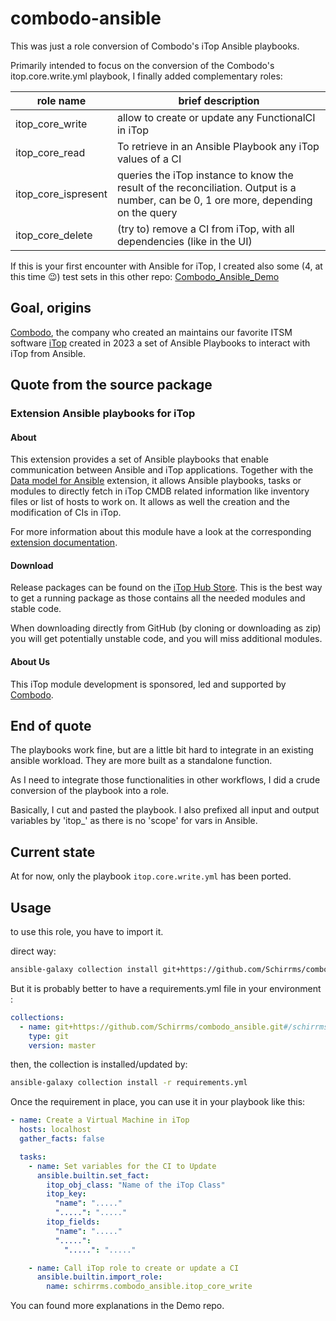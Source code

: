# combodo-ansible

This was just a role conversion of Combodo's iTop Ansible playbooks.

Primarily intended to focus on the conversion of the Combodo's itop.core.write.yml playbook, I finally added complementary roles:

| role name | brief description |
| --------- | ----------------- |
| itop_core_write | allow to create or update any FunctionalCI in iTop |
| itop_core_read | To retrieve in an Ansible Playbook any iTop values of a CI |
| itop_core_ispresent | queries the iTop instance to know the result of the reconciliation. Output is a number, can be 0, 1 ore more, depending on the query |
| itop_core_delete | (try to) remove a CI from iTop, with all dependencies (like in the UI) |

If this is your first encounter with Ansible for iTop, I created also some (4, at this time 😉) test sets in this other repo:
[Combodo_Ansible_Demo](https://github.com/Schirrms/Combodo_Ansible_Demo)

## Goal, origins

[Combodo](https://www.combodo.com/), the company who created an maintains our favorite ITSM software [iTop](https://www.combodo.com/itop) created in 2023 a set of Ansible Playbooks to interact with iTop from Ansible.

## Quote from the source package

### Extension Ansible playbooks for iTop

#### About

This extension provides a set of Ansible playbooks that enable communication between Ansible and iTop applications.
Together with the [Data model for Ansible](https://store.itophub.io/en_US/products/combodo-ansible-datamodel) extension,
it allows Ansible playbooks, tasks or modules to directly fetch in iTop CMDB related information like inventory files or
list of hosts to work on. It allows as well the creation and the modification of CIs in iTop.

For more information about this module have a look at the
corresponding [extension documentation](https://store.itophub.io/en_US/products/combodo-ansible-playbooks).

#### Download

Release packages can be found on the [iTop Hub Store](https://store.itophub.io/en_US/taxons/all-extensions). This is the best way to get a running package as those contains all the needed modules and stable code.

When downloading directly from GitHub (by cloning or downloading as zip) you will get potentially unstable code, and you will miss additional modules.

#### About Us

This iTop module development is sponsored, led and supported by [Combodo](https://www.combodo.com).

## End of quote

The playbooks work fine, but are a little bit hard to integrate in an existing ansible workload. They are more built as a standalone function.

As I need to integrate those functionalities in other workflows, I did a crude conversion of the playbook into a role.

Basically, I cut and pasted the playbook. I also prefixed all input and output variables by 'itop_' as there is no 'scope' for vars in Ansible.

## Current state

At for now, only the playbook `itop.core.write.yml` has been ported.

## Usage

to use this role, you have to import it.

direct way:

~~~bash
ansible-galaxy collection install git+https://github.com/Schirrms/combodo_ansible.git#/schirrms
~~~

But it is probably better to have a requirements.yml file in your environment :

~~~yaml
collections:
  - name: git+https://github.com/Schirrms/combodo_ansible.git#/schirrms
    type: git
    version: master
~~~

then, the collection is installed/updated by:

~~~bash
ansible-galaxy collection install -r requirements.yml
~~~

Once the requirement in place, you can  use it in your playbook like this:

~~~yaml
- name: Create a Virtual Machine in iTop
  hosts: localhost
  gather_facts: false

  tasks:
    - name: Set variables for the CI to Update
      ansible.builtin.set_fact:
        itop_obj_class: "Name of the iTop Class"
        itop_key:
          "name": "....."
          ".....": "....."
        itop_fields:
          "name": "....."
          ".....":
            ".....": "....."

    - name: Call iTop role to create or update a CI
      ansible.builtin.import_role:
        name: schirrms.combodo_ansible.itop_core_write
~~~

You can found more explanations in the Demo repo.
